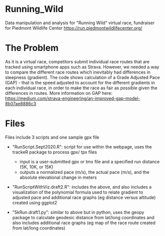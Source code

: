 # Running_Wild
Data manipulation and analysis for "Running Wild" virtual race, fundraiser for Piedmont Wildlife Center
https://run.piedmontwildlifecenter.org/

# The Problem
As it is a virtual race, competitors submit individual race routes that are tracked using smartphone apps such as Strava. However, we needed a way to compare the different race routes which inevitably had differences in steepness (gradient). The code shows calculation of a Grade Adjusted Pace (GAP) - that is the speed adjusted to account for the different gradients in each individual race, in order to make the race as fair as possible given the differences in routes. 
More information on GAP here: https://medium.com/strava-engineering/an-improved-gap-model-8b07ae8886c3   

# Files
Files include 3 scripts and one sample gpx file
- "RunScript.Sept2020.R": script for use within the webpage, uses the trackeR package to process gpx/ tpx files
  - input is a user-submitted gpx or tmx file and a specified run distance (5K, 10K, or 15K) 
  - outputs a normalized pace (m/s), the actual pace (m/s), and the absolute elevational change in meters

- "RunScriptWithViz.draft2.R": includes the above, and also includes a visualization of the polynomial formula used to relate gradient to adjusted pace and additional race graphs (eg distance versus altitude) created using ggplot2

- "5kRun.draft1.py": similar to above but in python, uses the geopy package to calculate geodesic distance from lat/long coordinates and also includes additional race graphs (eg map of the race route created from lat/long coordinates)
